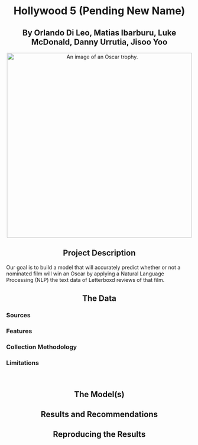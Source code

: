 <h1 align="center">Hollywood 5 (Pending New Name)</h1>
<h2 align="center">By Orlando Di Leo, Matias Ibarburu, Luke McDonald, Danny Urrutia, Jisoo Yoo</h2>
<p align="center"> <img src="https://hips.hearstapps.com/hmg-prod/images/overview-of-the-oscar-statue-at-meet-the-oscars-at-the-time-news-photo-1588178852.jpg" alt="An image of an Oscar trophy." width="500"> </p>
<h2 align="center">Project Description</h2>
Our goal is to build a model that will accurately predict whether or not a nominated film will win an Oscar by applying a Natural Language Processing (NLP) the text data of Letterboxd reviews of that film.

<h2 align="center">The Data</h2>
<h3 align="left">Sources</h3>

<h3 align="left">Features</h3>


<h3 align="left">Collection Methodology</h3>

<h3 align="left">Limitations</h3>
<br>

<h2 align="center">The Model(s)</h2>

<h2 align="center">Results and Recommendations</h2>

<h2 align="center">Reproducing the Results</h2>